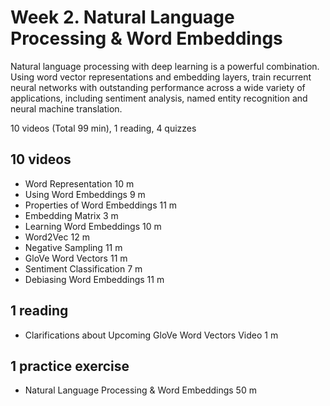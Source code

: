 # Week 2. Natural Language Processing & Word Embeddings

Natural language processing with deep learning is a powerful combination. Using word vector representations and embedding layers, train recurrent neural networks with outstanding performance across a wide variety of applications, including sentiment analysis, named entity recognition and neural machine translation.

10 videos (Total 99 min), 1 reading, 4 quizzes

## 10 videos

* Word Representation 10 m
* Using Word Embeddings 9 m
* Properties of Word Embeddings 11 m
* Embedding Matrix 3 m
* Learning Word Embeddings 10 m
* Word2Vec 12 m
* Negative Sampling 11 m
* GloVe Word Vectors 11 m
* Sentiment Classification 7 m
* Debiasing Word Embeddings 11 m

## 1 reading

* Clarifications about Upcoming GloVe Word Vectors Video 1 m

## 1 practice exercise

* Natural Language Processing & Word Embeddings 50 m